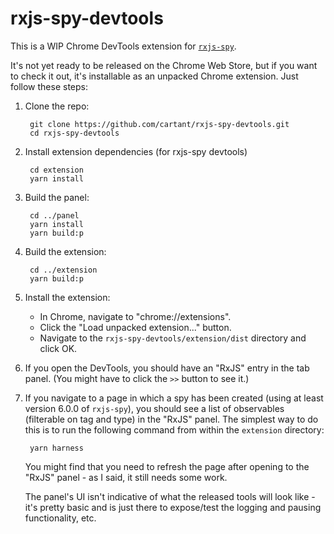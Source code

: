 # rxjs-spy-devtools

This is a WIP Chrome DevTools extension for [`rxjs-spy`](https://github.com/cartant/rxjs-spy).

It's not yet ready to be released on the Chrome Web Store, but if you want to check it out, it's installable as an unpacked Chrome extension. Just follow these steps:

1. Clone the repo:

        git clone https://github.com/cartant/rxjs-spy-devtools.git
        cd rxjs-spy-devtools

2. Install extension dependencies (for rxjs-spy devtools)

        cd extension
        yarn install

3. Build the panel:

        cd ../panel
        yarn install
        yarn build:p

4. Build the extension:

        cd ../extension
        yarn build:p

5. Install the extension:

    * In Chrome, navigate to "chrome://extensions".
    * Click the "Load unpacked extension..." button.
    * Navigate to the `rxjs-spy-devtools/extension/dist` directory and click OK.

6. If you open the DevTools, you should have an "RxJS" entry in the tab panel. (You might have to click the `>>` button to see it.)

7. If you navigate to a page in which a spy has been created (using at least version 6.0.0 of `rxjs-spy`), you should see a list of observables (filterable on tag and type) in the "RxJS" panel. The simplest way to do this is to run the following command from within the `extension` directory:

        yarn harness

    You might find that you need to refresh the page after opening to the "RxJS" panel - as I said, it still needs some work.

    The panel's UI isn't indicative of what the released tools will look like - it's pretty basic and is just there to expose/test the logging and pausing functionality, etc.
